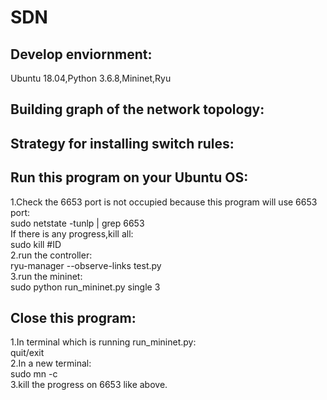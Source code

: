 # SDN

## Develop enviornment:
Ubuntu 18.04,Python 3.6.8,Mininet,Ryu

## Building graph of the network topology:

## Strategy for installing switch rules:


## Run this program on your Ubuntu OS:
1.Check the 6653 port is not occupied because this program will use 6653 port:<br>
sudo netstate -tunlp | grep 6653<br>
If there is any progress,kill all:<br>
sudo kill #ID<br>
2.run the controller:<br>
ryu-manager --observe-links test.py<br>
3.run the mininet:<br>
sudo python run_mininet.py single 3<br>

## Close this program:
1.In terminal which is running run_mininet.py:<br>
quit/exit<br>
2.In a new terminal:<br>
sudo mn -c<br>
3.kill the progress on 6653 like above.<br>
